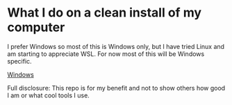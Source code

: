 # What I do on a clean install of my computer

I prefer Windows so most of this is Windows only, but I have tried Linux and am starting to appreciate WSL. For now most of this will be Windows specific.

[Windows](./Windows/readme.md)

Full disclosure: This repo is for my benefit and not to show others how good I am or what cool tools I use. 
